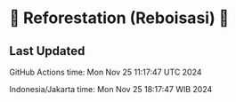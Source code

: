 
# 🌳 Reforestation (Reboisasi) 🌲

## Last Updated

GitHub Actions time: Mon Nov 25 11:17:47 UTC 2024

Indonesia/Jakarta time: Mon Nov 25 18:17:47 WIB 2024
